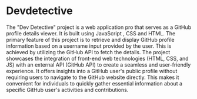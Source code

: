 # Devdetective
The "Dev Detective" project is a web application pro that serves as a GitHub profile details viewer. It is built using  JavaScript , CSS and HTML. The primary feature of this project is to retrieve and display GitHub profile information based on a username input provided by the user. This is achieved by utilizing the GitHub API to fetch the details.
The project showcases the integration of front-end web technologies (HTML, CSS, and JS) with an external API (GitHub API) to create a seamless and user-friendly experience. It offers insights into a GitHub user's public profile without requiring users to navigate to the GitHub website directly. This makes it convenient for individuals to quickly gather essential information about a specific GitHub user's activities and contributions.
